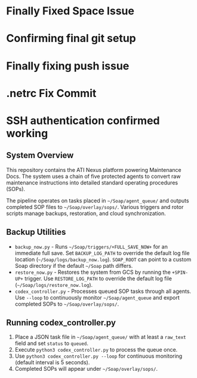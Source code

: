 # Finally Fixed Space Issue
# Confirming final git setup
# Finally fixing push issue
# .netrc Fix Commit
# SSH authentication confirmed working
## System Overview

This repository contains the ATI Nexus platform powering Maintenance Docs. The system uses a chain of five protected agents to convert raw maintenance instructions into detailed standard operating procedures (SOPs).

The pipeline operates on tasks placed in `~/Soap/agent_queue/` and outputs completed SOP files to `~/Soap/overlay/sops/`. Various triggers and rotor scripts manage backups, restoration, and cloud synchronization.


## Backup Utilities

- `backup_now.py` - Runs `~/Soap/triggers/+FULL_SAVE_NOW+` for an immediate full save.
  Set `BACKUP_LOG_PATH` to override the default log file location (`~/Soap/logs/backup_now.log`).
`SOAP_ROOT` can point to a custom Soap directory if the default `~/Soap` path differs.
- `restore_now.py` - Restores the system from GCS by running the `+SPIN-UP+` trigger.
  Use `RESTORE_LOG_PATH` to override the default log file (`~/Soap/logs/restore_now.log`).
- `codex_controller.py` - Processes queued SOP tasks through all agents. Use
  `--loop` to continuously monitor `~/Soap/agent_queue` and export completed
  SOPs to `~/Soap/overlay/sops/`.

## Running codex_controller.py

1. Place a JSON task file in `~/Soap/agent_queue/` with at least a `raw_text` field and set `status` to `queued`.
2. Execute `python3 codex_controller.py` to process the queue once.
3. Use `python3 codex_controller.py --loop` for continuous monitoring (default interval is 5 seconds).
4. Completed SOPs will appear under `~/Soap/overlay/sops/`.

